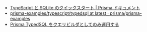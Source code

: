 - [TypeScript と SQLite のクイックスタート | Prisma ドキュメント](https://www.prisma.io/docs/getting-started/quickstart)
- [prisma-examples/typescript/typedsql at latest · prisma/prisma-examples](https://github.com/prisma/prisma-examples/tree/latest/typescript/typedsql)
- [Prisma TypedSQL をクエリビルダとしてのみ運用する](https://zenn.dev/mizchi/articles/prisma-as-query-builder-only)
